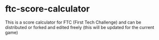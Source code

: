 # ftc-score-calculator
This is a score calculator for FTC (First Tech Challenge) and can be distributed or forked and edited freely (this will be updated for the current game)

